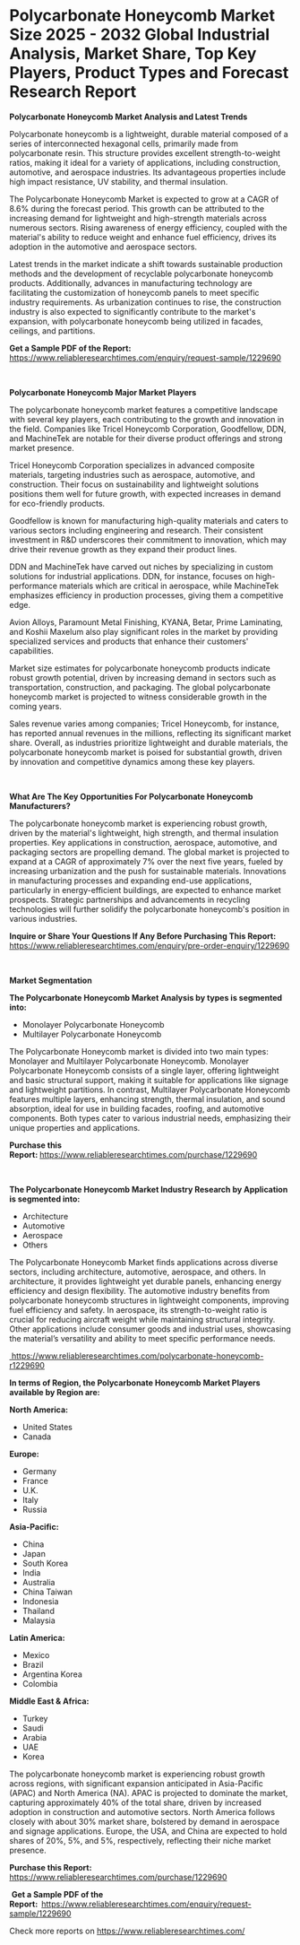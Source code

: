 <p><h1>Polycarbonate Honeycomb Market Size 2025 - 2032 Global Industrial Analysis, Market Share, Top Key Players, Product Types and Forecast Research Report</h1></p><p><strong>Polycarbonate Honeycomb Market Analysis and Latest Trends</strong></p>
<p><p>Polycarbonate honeycomb is a lightweight, durable material composed of a series of interconnected hexagonal cells, primarily made from polycarbonate resin. This structure provides excellent strength-to-weight ratios, making it ideal for a variety of applications, including construction, automotive, and aerospace industries. Its advantageous properties include high impact resistance, UV stability, and thermal insulation.</p><p>The Polycarbonate Honeycomb Market is expected to grow at a CAGR of 8.6% during the forecast period. This growth can be attributed to the increasing demand for lightweight and high-strength materials across numerous sectors. Rising awareness of energy efficiency, coupled with the material's ability to reduce weight and enhance fuel efficiency, drives its adoption in the automotive and aerospace sectors.</p><p>Latest trends in the market indicate a shift towards sustainable production methods and the development of recyclable polycarbonate honeycomb products. Additionally, advances in manufacturing technology are facilitating the customization of honeycomb panels to meet specific industry requirements. As urbanization continues to rise, the construction industry is also expected to significantly contribute to the market's expansion, with polycarbonate honeycomb being utilized in facades, ceilings, and partitions.</p></p>
<p><strong>Get a Sample PDF of the Report:&nbsp;</strong> <a href="https://www.reliableresearchtimes.com/enquiry/request-sample/1229690?utm_campaign=2006&utm_medium=2&utm_source=Github&utm_content=ia&utm_term=01042025&utm_id=polycarbonate-honeycomb">https://www.reliableresearchtimes.com/enquiry/request-sample/1229690</a></p>
<p>&nbsp;</p>
<p><strong>Polycarbonate Honeycomb Major Market Players</strong></p>
<p><p>The polycarbonate honeycomb market features a competitive landscape with several key players, each contributing to the growth and innovation in the field. Companies like Tricel Honeycomb Corporation, Goodfellow, DDN, and MachineTek are notable for their diverse product offerings and strong market presence.</p><p>Tricel Honeycomb Corporation specializes in advanced composite materials, targeting industries such as aerospace, automotive, and construction. Their focus on sustainability and lightweight solutions positions them well for future growth, with expected increases in demand for eco-friendly products.</p><p>Goodfellow is known for manufacturing high-quality materials and caters to various sectors including engineering and research. Their consistent investment in R&D underscores their commitment to innovation, which may drive their revenue growth as they expand their product lines.</p><p>DDN and MachineTek have carved out niches by specializing in custom solutions for industrial applications. DDN, for instance, focuses on high-performance materials which are critical in aerospace, while MachineTek emphasizes efficiency in production processes, giving them a competitive edge.</p><p>Avion Alloys, Paramount Metal Finishing, KYANA, Betar, Prime Laminating, and Koshii Maxelum also play significant roles in the market by providing specialized services and products that enhance their customers' capabilities. </p><p>Market size estimates for polycarbonate honeycomb products indicate robust growth potential, driven by increasing demand in sectors such as transportation, construction, and packaging. The global polycarbonate honeycomb market is projected to witness considerable growth in the coming years.</p><p>Sales revenue varies among companies; Tricel Honeycomb, for instance, has reported annual revenues in the millions, reflecting its significant market share. Overall, as industries prioritize lightweight and durable materials, the polycarbonate honeycomb market is poised for substantial growth, driven by innovation and competitive dynamics among these key players.</p></p>
<p>&nbsp;</p>
<p><strong>What Are The Key Opportunities For Polycarbonate Honeycomb Manufacturers?</strong></p>
<p><p>The polycarbonate honeycomb market is experiencing robust growth, driven by the material's lightweight, high strength, and thermal insulation properties. Key applications in construction, aerospace, automotive, and packaging sectors are propelling demand. The global market is projected to expand at a CAGR of approximately 7% over the next five years, fueled by increasing urbanization and the push for sustainable materials. Innovations in manufacturing processes and expanding end-use applications, particularly in energy-efficient buildings, are expected to enhance market prospects. Strategic partnerships and advancements in recycling technologies will further solidify the polycarbonate honeycomb's position in various industries.</p></p>
<p><strong>Inquire or Share Your Questions If Any Before Purchasing This Report:</strong> <a href="https://www.reliableresearchtimes.com/enquiry/pre-order-enquiry/1229690?utm_campaign=2006&utm_medium=2&utm_source=Github&utm_content=ia&utm_term=01042025&utm_id=polycarbonate-honeycomb">https://www.reliableresearchtimes.com/enquiry/pre-order-enquiry/1229690</a></p>
<p>&nbsp;</p>
<p><strong>Market Segmentation</strong></p>
<p><strong>The Polycarbonate Honeycomb Market Analysis by types is segmented into:</strong></p>
<p><ul><li>Monolayer Polycarbonate Honeycomb</li><li>Multilayer Polycarbonate Honeycomb</li></ul></p>
<p><p>The Polycarbonate Honeycomb market is divided into two main types: Monolayer and Multilayer Polycarbonate Honeycomb. Monolayer Polycarbonate Honeycomb consists of a single layer, offering lightweight and basic structural support, making it suitable for applications like signage and lightweight partitions. In contrast, Multilayer Polycarbonate Honeycomb features multiple layers, enhancing strength, thermal insulation, and sound absorption, ideal for use in building facades, roofing, and automotive components. Both types cater to various industrial needs, emphasizing their unique properties and applications.</p></p>
<p><strong>Purchase this Report:&nbsp;</strong><a href="https://www.reliableresearchtimes.com/purchase/1229690?utm_campaign=2006&utm_medium=2&utm_source=Github&utm_content=ia&utm_term=01042025&utm_id=polycarbonate-honeycomb">https://www.reliableresearchtimes.com/purchase/1229690</a></p>
<p>&nbsp;</p>
<p><strong>The Polycarbonate Honeycomb Market Industry Research by Application is segmented into:</strong></p>
<p><ul><li>Architecture</li><li>Automotive</li><li>Aerospace</li><li>Others</li></ul></p>
<p><p>The Polycarbonate Honeycomb Market finds applications across diverse sectors, including architecture, automotive, aerospace, and others. In architecture, it provides lightweight yet durable panels, enhancing energy efficiency and design flexibility. The automotive industry benefits from polycarbonate honeycomb structures in lightweight components, improving fuel efficiency and safety. In aerospace, its strength-to-weight ratio is crucial for reducing aircraft weight while maintaining structural integrity. Other applications include consumer goods and industrial uses, showcasing the material’s versatility and ability to meet specific performance needs.</p></p>
<p><a href="https://www.reliableresearchtimes.com/polycarbonate-honeycomb-r1229690?utm_campaign=2006&utm_medium=2&utm_source=Github&utm_content=ia&utm_term=01042025&utm_id=polycarbonate-honeycomb">&nbsp;https://www.reliableresearchtimes.com/polycarbonate-honeycomb-r1229690</a></p>
<p><strong>In terms of Region, the Polycarbonate Honeycomb Market Players available by Region are:</strong></p>
<p>
    <p> <strong> North America: </strong>
        <ul>
            <li>United States</li>
            <li>Canada</li>
        </ul>
        </p> 
    <p> <strong> Europe: </strong>
        <ul>
            <li>Germany</li>
            <li>France</li>
            <li>U.K.</li>
            <li>Italy</li>
            <li>Russia</li>
        </ul>
        </p> 
    <p> <strong> Asia-Pacific: </strong>
        <ul>
            <li>China</li>
            <li>Japan</li>
            <li>South Korea</li>
            <li>India</li>
            <li>Australia</li>
            <li>China Taiwan</li>
            <li>Indonesia</li>
            <li>Thailand</li>
            <li>Malaysia</li>
        </ul>
        </p> 
    <p> <strong> Latin America: </strong>
        <ul>
            <li>Mexico</li>
            <li>Brazil</li>
            <li>Argentina Korea</li>
            <li>Colombia</li>
        </ul>
        </p> 
    <p> <strong> Middle East & Africa: </strong>
        <ul>
            <li>Turkey</li>
            <li>Saudi</li>
            <li>Arabia</li>
            <li>UAE</li>
            <li>Korea</li>
        </ul>
    </p>
    </p>
<p><p>The polycarbonate honeycomb market is experiencing robust growth across regions, with significant expansion anticipated in Asia-Pacific (APAC) and North America (NA). APAC is projected to dominate the market, capturing approximately 40% of the total share, driven by increased adoption in construction and automotive sectors. North America follows closely with about 30% market share, bolstered by demand in aerospace and signage applications. Europe, the USA, and China are expected to hold shares of 20%, 5%, and 5%, respectively, reflecting their niche market presence.</p></p>
<p><strong>Purchase this Report: </strong><a href="https://www.reliableresearchtimes.com/purchase/1229690?utm_campaign=2006&utm_medium=2&utm_source=Github&utm_content=ia&utm_term=01042025&utm_id=polycarbonate-honeycomb">https://www.reliableresearchtimes.com/purchase/1229690</a></p>
<p>&nbsp;<strong>Get a Sample PDF of the Report:&nbsp;&nbsp;</strong><a href="https://www.reliableresearchtimes.com/enquiry/request-sample/1229690?utm_campaign=2006&utm_medium=2&utm_source=Github&utm_content=ia&utm_term=01042025&utm_id=polycarbonate-honeycomb">https://www.reliableresearchtimes.com/enquiry/request-sample/1229690</a></p>
<p><strong></strong></p>
<p>Check more reports on <a href="https://www.reliableresearchtimes.com/?utm_campaign=2006&utm_medium=2&utm_source=Github&utm_content=ia&utm_term=01042025&utm_id=polycarbonate-honeycomb">https://www.reliableresearchtimes.com/</a></p>